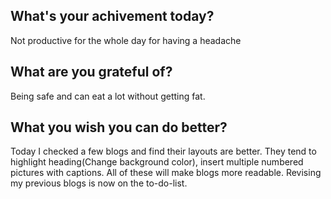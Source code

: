 ## What's your achivement today?
Not productive for the whole day for having a headache

## What are you grateful of?
Being safe and can eat a lot without getting fat.

## What you wish you can do better?
Today I checked a few blogs and find their layouts are better. They tend to highlight heading(Change background color), insert multiple numbered pictures with captions.
All of these will make blogs more readable. Revising my previous blogs is now on the to-do-list.
